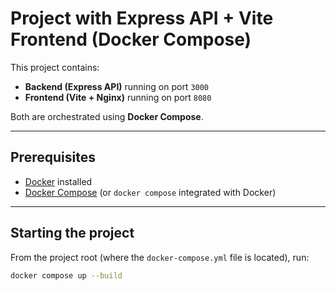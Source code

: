 # Project with Express API + Vite Frontend (Docker Compose)

This project contains:
- **Backend (Express API)** running on port `3000`
- **Frontend (Vite + Nginx)** running on port `8080`

Both are orchestrated using **Docker Compose**.

---

## Prerequisites

- [Docker](https://docs.docker.com/get-docker/) installed
- [Docker Compose](https://docs.docker.com/compose/) (or `docker compose` integrated with Docker)

---

## Starting the project

From the project root (where the `docker-compose.yml` file is located), run:

```bash
docker compose up --build